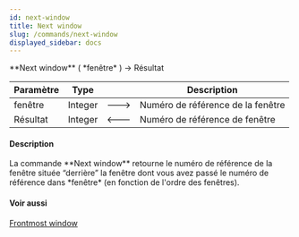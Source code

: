 ```yaml
---
id: next-window
title: Next window
slug: /commands/next-window
displayed_sidebar: docs
---
```


<!--REF #_command_.Next window.Syntax-->**Next window** ( *fenêtre* ) -> Résultat<!-- END REF-->
<!--REF #_command_.Next window.Params-->
| Paramètre | Type |  | Description |
| --- | --- | --- | --- |
| fenêtre | Integer | &#x1F852; | Numéro de référence de la fenêtre |
| Résultat | Integer | &#x1F850; | Numéro de référence de fenêtre |

<!-- END REF-->

#### Description 

<!--REF #_command_.Next window.Summary-->La commande **Next window** retourne le numéro de référence de la fenêtre située “derrière” la fenêtre dont vous avez passé le numéro de référence dans *fenêtre* (en fonction de l'ordre des fenêtres).<!-- END REF-->

#### Voir aussi 

[Frontmost window](frontmost-window.md)  